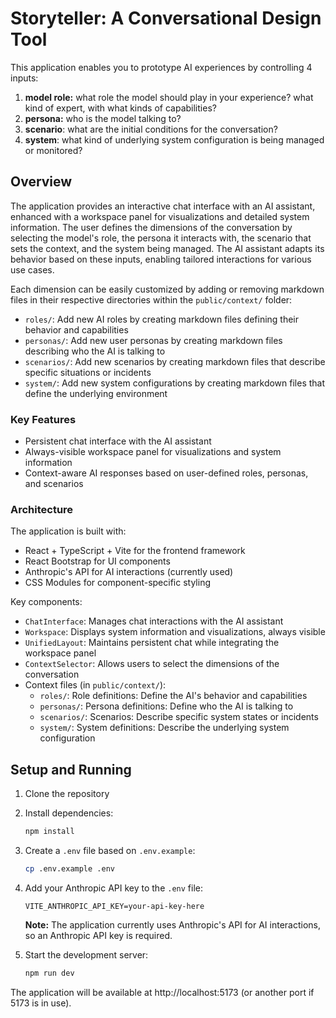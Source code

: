 # Storyteller: A Conversational Design Tool

This application enables you to prototype AI experiences by controlling 4 inputs: 
1. __model role:__ what role the model should play in your experience? what kind of expert, with what kinds of capabilities?
2. __persona:__ who is the model talking to?
3. __scenario__: what are the initial conditions for the conversation?
4. __system__: what kind of underlying system configuration is being managed or monitored?

## Overview

The application provides an interactive chat interface with an AI assistant, enhanced with a workspace panel for visualizations and detailed system information. The user defines the dimensions of the conversation by selecting the model's role, the persona it interacts with, the scenario that sets the context, and the system being managed. The AI assistant adapts its behavior based on these inputs, enabling tailored interactions for various use cases.

Each dimension can be easily customized by adding or removing markdown files in their respective directories within the `public/context/` folder:
- `roles/`: Add new AI roles by creating markdown files defining their behavior and capabilities
- `personas/`: Add new user personas by creating markdown files describing who the AI is talking to
- `scenarios/`: Add new scenarios by creating markdown files that describe specific situations or incidents
- `system/`: Add new system configurations by creating markdown files that define the underlying environment

### Key Features
- Persistent chat interface with the AI assistant
- Always-visible workspace panel for visualizations and system information
- Context-aware AI responses based on user-defined roles, personas, and scenarios

### Architecture
The application is built with:
- React + TypeScript + Vite for the frontend framework
- React Bootstrap for UI components
- Anthropic's API for AI interactions (currently used)
- CSS Modules for component-specific styling

Key components:
- `ChatInterface`: Manages chat interactions with the AI assistant
- `Workspace`: Displays system information and visualizations, always visible
- `UnifiedLayout`: Maintains persistent chat while integrating the workspace panel
- `ContextSelector`: Allows users to select the dimensions of the conversation
- Context files (in `public/context/`):
  - `roles/`: Role definitions: Define the AI's behavior and capabilities
  - `personas/`: Persona definitions: Define who the AI is talking to
  - `scenarios/`: Scenarios: Describe specific system states or incidents
  - `system/`: System definitions: Describe the underlying system configuration

## Setup and Running

1. Clone the repository
2. Install dependencies:
   ```bash
   npm install
   ```
3. Create a `.env` file based on `.env.example`:
   ```bash
   cp .env.example .env
   ```
4. Add your Anthropic API key to the `.env` file:
   ```
   VITE_ANTHROPIC_API_KEY=your-api-key-here
   ```
   **Note:** The application currently uses Anthropic's API for AI interactions, so an Anthropic API key is required.
   
5. Start the development server:
   ```bash
   npm run dev
   ```

The application will be available at http://localhost:5173 (or another port if 5173 is in use).

